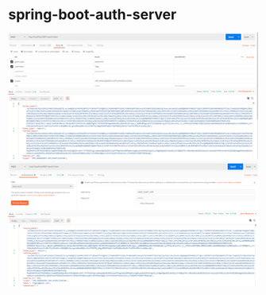 # spring-boot-auth-server

![Token Request](https://raw.githubusercontent.com/johnnycashash/spring-boot-auth-server/master/postman1.PNG)
![Token Request](https://raw.githubusercontent.com/johnnycashash/spring-boot-auth-server/master/postman2.PNG)
